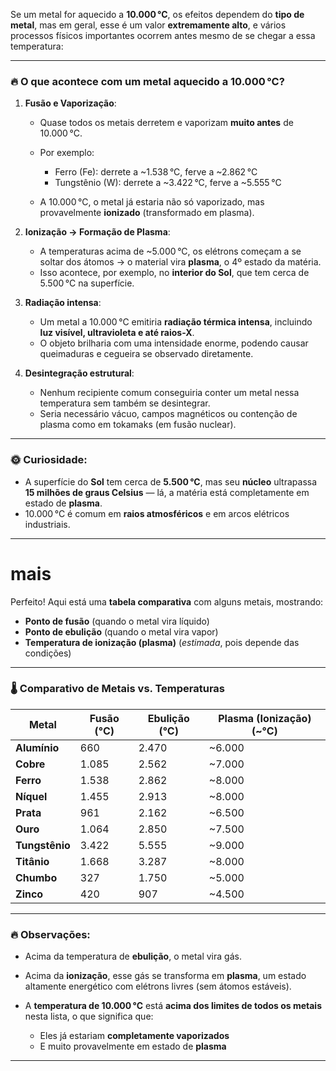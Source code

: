 Se um metal for aquecido a **10.000 °C**, os efeitos dependem do **tipo de metal**, mas em geral, esse é um valor **extremamente alto**, e vários processos físicos importantes ocorrem antes mesmo de se chegar a essa temperatura:

---

### 🔥 O que acontece com um metal aquecido a 10.000 °C?

1. **Fusão e Vaporização**:

   * Quase todos os metais derretem e vaporizam **muito antes** de 10.000 °C.
   * Por exemplo:

     * Ferro (Fe): derrete a \~1.538 °C, ferve a \~2.862 °C
     * Tungstênio (W): derrete a \~3.422 °C, ferve a \~5.555 °C
   * A 10.000 °C, o metal já estaria não só vaporizado, mas provavelmente **ionizado** (transformado em plasma).

2. **Ionização → Formação de Plasma**:

   * A temperaturas acima de \~5.000 °C, os elétrons começam a se soltar dos átomos → o material vira **plasma**, o 4º estado da matéria.
   * Isso acontece, por exemplo, no **interior do Sol**, que tem cerca de 5.500 °C na superfície.

3. **Radiação intensa**:

   * Um metal a 10.000 °C emitiria **radiação térmica intensa**, incluindo **luz visível, ultravioleta e até raios-X**.
   * O objeto brilharia com uma intensidade enorme, podendo causar queimaduras e cegueira se observado diretamente.

4. **Desintegração estrutural**:

   * Nenhum recipiente comum conseguiria conter um metal nessa temperatura sem também se desintegrar.
   * Seria necessário vácuo, campos magnéticos ou contenção de plasma como em tokamaks (em fusão nuclear).

---

### 🌞 Curiosidade:

* A superfície do **Sol** tem cerca de **5.500 °C**, mas seu **núcleo** ultrapassa **15 milhões de graus Celsius** — lá, a matéria está completamente em estado de **plasma**.
* 10.000 °C é comum em **raios atmosféricos** e em arcos elétricos industriais.

---


# mais


Perfeito! Aqui está uma **tabela comparativa** com alguns metais, mostrando:

* **Ponto de fusão** (quando o metal vira líquido)
* **Ponto de ebulição** (quando o metal vira vapor)
* **Temperatura de ionização (plasma)** (*estimada*, pois depende das condições)

---

### 🌡️ Comparativo de Metais vs. Temperaturas

| Metal          | Fusão (°C) | Ebulição (°C) | Plasma (Ionização) (\~°C) |
| -------------- | ---------- | ------------- | ------------------------- |
| **Alumínio**   | 660        | 2.470         | \~6.000                   |
| **Cobre**      | 1.085      | 2.562         | \~7.000                   |
| **Ferro**      | 1.538      | 2.862         | \~8.000                   |
| **Níquel**     | 1.455      | 2.913         | \~8.000                   |
| **Prata**      | 961        | 2.162         | \~6.500                   |
| **Ouro**       | 1.064      | 2.850         | \~7.500                   |
| **Tungstênio** | 3.422      | 5.555         | \~9.000                   |
| **Titânio**    | 1.668      | 3.287         | \~8.000                   |
| **Chumbo**     | 327        | 1.750         | \~5.000                   |
| **Zinco**      | 420        | 907           | \~4.500                   |

---

### 🔥 Observações:

* Acima da temperatura de **ebulição**, o metal vira gás.
* Acima da **ionização**, esse gás se transforma em **plasma**, um estado altamente energético com elétrons livres (sem átomos estáveis).
* A **temperatura de 10.000 °C** está **acima dos limites de todos os metais** nesta lista, o que significa que:

  * Eles já estariam **completamente vaporizados**
  * E muito provavelmente em estado de **plasma**

---
